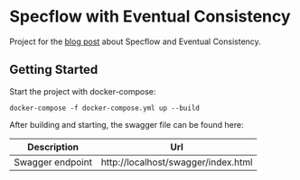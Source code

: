 # Specflow with Eventual Consistency

Project for the [blog post](https://blog.duijzer.com/posts/specflow-eventual-consistency/) about Specflow and Eventual Consistency.

## Getting Started

Start the project with docker-compose:

```docker-compose
docker-compose -f docker-compose.yml up --build
```

After building and starting, the swagger file can be found here:

| Description      | Url                                 |
| ---------------- | ----------------------------------- |
| Swagger endpoint | http://localhost/swagger/index.html |


